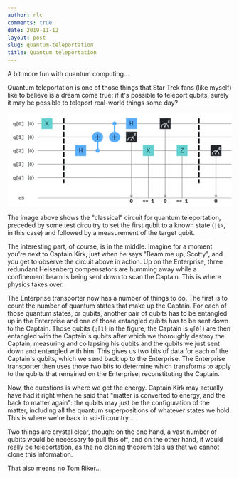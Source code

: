 ```yaml
---
author: rlc
comments: true
date: 2019-11-12
layout: post
slug: quantum-teleportation
title: Quantum teleportation
---
```

A bit more fun with quantum computing...

Quantum teleportation is one of those things that Star Trek fans (like myself) like to believe is a dream come true: if it's possible to teleport qubits, surely it may be possible to teleport real-world things some day?
<!--more-->
![Quantum teleportation circuit](/assets/2019/11/teleportation.png)

The image above shows the "classical" circuit for quantum teleportation, preceded by some test circuitry to set the first qubit to a known state (`|1>`, in this case) and followed by a measurement of the target qubit.

The interesting part, of course, is in the middle. Imagine for a moment you're next to Captain Kirk, just when he says "Beam me up, Scotty", and you get to observe the circuit above in action. Up on the Enterprise, three redundant Heisenberg compensators are humming away while a confinement beam is being sent down to scan the Captain. This is where physics takes over.

The Enterprise transporter now has a number of things to do. The first is to count the number of quantum states that make up the Captain. For each of those quantum states, or qubits, another pair of qubits has to be entangled up in the Enterprise and one of those entangled qubits has to be sent down to the Captain. Those qubits (`q[1]` in the figure, the Captain is `q[0]`) are then entangled with the Captain's qubits after which we thoroughly destroy the Captain, measuring and collapsing his qubits and the qubits we just sent down and entangled with him. This gives us two bits of data for each of the Captain's qubits, which we send back up to the Enterprise. The Enterprise transporter then uses those two bits to determine which transforms to apply to the qubits that remained on the Enterprise, reconstituting the Captain.

Now, the questions is where we get the energy. Captain Kirk may actually have had it right when he said that "matter is converted to energy, and the back to matter again": the qubits may just be the configuration of the matter, including all the quantum superpositions of whatever states we hold. This is where we're back in sci-fi country...

Two things are crystal clear, though: on the one hand, a vast number of qubits would be necessary to pull this off, and on the other hand, it would really be teleportation, as the no cloning theorem tells us that we cannot clone this information.

That also means no Tom Riker...
